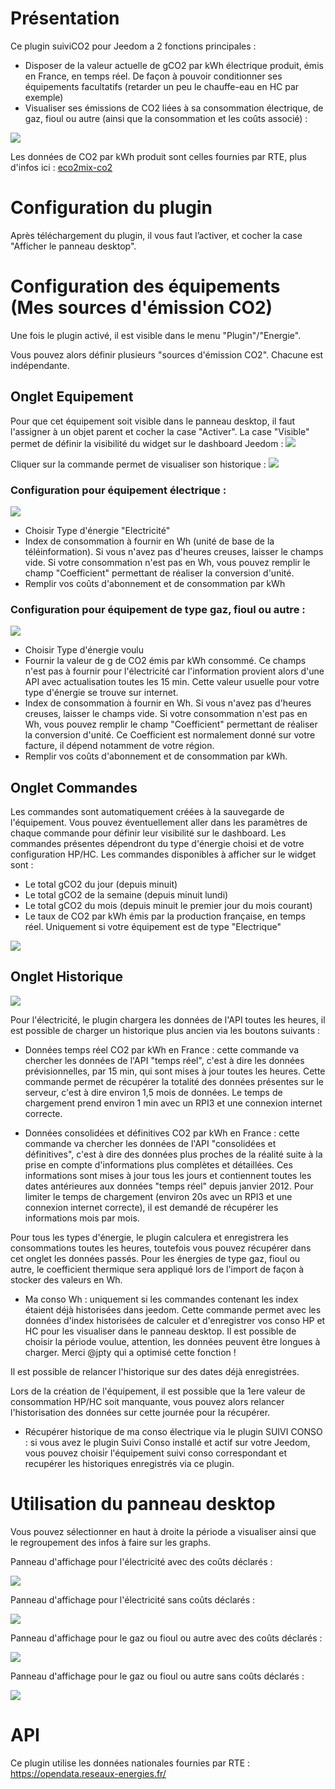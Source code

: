 Présentation
============

Ce plugin suiviCO2 pour Jeedom a 2 fonctions principales :
- Disposer de la valeur actuelle de gCO2 par kWh électrique produit, émis en France, en temps réel. De façon à pouvoir conditionner ses équipements facultatifs (retarder un peu le chauffe-eau en HC par exemple)
- Visualiser ses émissions de CO2 liées à sa consommation électrique, de gaz, fioul ou autre (ainsi que la consommation et les coûts associé) :

![](https://raw.githubusercontent.com/AgP42/suiviCO2/dev/docs/assets/images/PanneauDesktop.png)

Les données de CO2 par kWh produit sont celles fournies par RTE, plus d'infos ici : <a href="https://www.rte-france.com/fr/eco2mix/eco2mix-co2" target="_blank">eco2mix-co2</a>


Configuration du plugin
========================

Après téléchargement du plugin, il vous faut l’activer, et cocher la case "Afficher le panneau desktop".

Configuration des équipements (Mes sources d'émission CO2)
=================================================

Une fois le plugin activé, il est visible dans le menu "Plugin"/"Energie".

Vous pouvez alors définir plusieurs "sources d'émission CO2". Chacune est indépendante.

Onglet Equipement
-----------------
Pour que cet équipement soit visible dans le panneau desktop, il faut l'assigner à un objet parent et cocher la case "Activer".
La case "Visible" permet de définir la visibilité du widget sur le dashboard Jeedom :
![](https://raw.githubusercontent.com/AgP42/suiviCO2/dev/docs/assets/images/widget.png)

Cliquer sur la commande permet de visualiser son historique :
![](https://raw.githubusercontent.com/AgP42/suiviCO2/dev/docs/assets/images/historique.png)

### Configuration pour équipement électrique :
![](https://raw.githubusercontent.com/AgP42/suiviCO2/dev/docs/assets/images/OngletEquipementElec.png)
- Choisir Type d'énergie "Electricité"
- Index de consommation à fournir en Wh (unité de base de la téléinformation). Si vous n'avez pas d'heures creuses, laisser le champs vide. Si votre consommation n'est pas en Wh, vous pouvez remplir le champ "Coefficient" permettant de réaliser la conversion d'unité.
- Remplir vos coûts d'abonnement et de consommation par kWh

### Configuration pour équipement de type gaz, fioul ou autre :
![](https://raw.githubusercontent.com/AgP42/suiviCO2/dev/docs/assets/images/OngletEquipementOther.png)
- Choisir Type d'énergie voulu
- Fournir la valeur de g de CO2 émis par kWh consommé. Ce champs n'est pas à fournir pour l'électricité car l'information provient alors d'une API avec actualisation toutes les 15 min. Cette valeur usuelle pour votre type d'énergie se trouve sur internet.
- Index de consommation à fournir en Wh. Si vous n'avez pas d'heures creuses, laisser le champs vide. Si votre consommation n'est pas en Wh, vous pouvez remplir le champ "Coefficient" permettant de réaliser la conversion d'unité. Ce Coefficient est normalement donné sur votre facture, il dépend notamment de votre région.
- Remplir vos coûts d'abonnement et de consommation par kWh.

Onglet Commandes
-----------------

Les commandes sont automatiquement créées à la sauvegarde de l'équipement. Vous pouvez éventuellement aller dans les paramètres de chaque commande pour définir leur visibilité sur le dashboard.
Les commandes présentes dépendront du type d'énergie choisi et de votre configuration HP/HC.
Les commandes disponibles à afficher sur le widget sont :
- Le total gCO2 du jour (depuis minuit)
- Le total gCO2 de la semaine (depuis minuit lundi)
- Le total gCO2 du mois (depuis minuit le premier jour du mois courant)
- Le taux de CO2 par kWh émis par la production française, en temps réel. Uniquement si votre équipement est de type "Electrique"

![](https://raw.githubusercontent.com/AgP42/suiviCO2/dev/docs/assets/images/widget.png)

Onglet Historique
--------------

![](https://raw.githubusercontent.com/AgP42/suiviCO2/dev/docs/assets/images/OngletHistorique.png)

Pour l'électricité, le plugin chargera les données de l'API toutes les heures, il est possible de charger un historique plus ancien via les boutons suivants :

- Données temps réel CO2 par kWh en France : cette commande va chercher les données de l'API "temps réel", c'est à dire les données prévisionnelles, par 15 min, qui sont mises à jour toutes les heures. Cette commande permet de récupérer la totalité des données présentes sur le serveur, c'est à dire environ 1,5 mois de données. Le temps de chargement prend environ 1 min avec un RPI3 et une connexion internet correcte.

- Données consolidées et définitives CO2 par kWh en France : cette commande va chercher les données de l'API "consolidées et définitives", c'est à dire des données plus proches de la réalité suite à la prise en compte d'informations plus complètes et détaillées. Ces informations sont mises à jour tous les jours et contiennent toutes les dates antérieures aux données "temps réel" depuis janvier 2012. Pour limiter le temps de chargement (environ 20s avec un RPI3 et une connexion internet correcte), il est demandé de récupérer les informations mois par mois.

Pour tous les types d'énergie, le plugin calculera et enregistrera les consommations toutes les heures, toutefois vous pouvez récupérer dans cet onglet les données passés. Pour les énergies de type gaz, fioul ou autre, le coefficient thermique sera appliqué lors de l'import de façon à stocker des valeurs en Wh.

- Ma conso Wh : uniquement si les commandes contenant les index étaient déjà historisées dans jeedom. Cette commande permet avec les données d'index historisées de calculer et d'enregistrer vos conso HP et HC pour les visualiser dans le panneau desktop. Il est possible de choisir la période voulue, attention, les données peuvent être longues à charger. Merci @jpty qui a optimisé cette fonction !

Il est possible de relancer l'historique sur des dates déjà enregistrées.

Lors de la création de l'équipement, il est possible que la 1ere valeur de consommation HP/HC soit manquante, vous pouvez alors relancer l'historisation des données sur cette journée pour la récupérer.

-  Récupérer historique de ma conso électrique via le plugin SUIVI CONSO : si vous avez le plugin Suivi Conso installé et actif sur votre Jeedom, vous pouvez choisir l'équipement suivi conso correspondant et recupérer les historiques enregistrés via ce plugin.

Utilisation du panneau desktop
======================

Vous pouvez sélectionner en haut à droite la période a visualiser ainsi que le regroupement des infos à faire sur les graphs.

Panneau d'affichage pour l'électricité avec des coûts déclarés :

![](https://raw.githubusercontent.com/AgP42/suiviCO2/dev/docs/assets/images/PanneauDesktop.png)

Panneau d'affichage pour l'électricité sans coûts déclarés :

![](https://raw.githubusercontent.com/AgP42/suiviCO2/dev/docs/assets/images/PanelElecNoCost.png)

Panneau d'affichage pour le gaz ou fioul ou autre avec des coûts déclarés :

![](https://raw.githubusercontent.com/AgP42/suiviCO2/dev/docs/assets/images/PanelGazCout.png)

Panneau d'affichage pour le gaz ou fioul ou autre sans coûts déclarés :

![](https://raw.githubusercontent.com/AgP42/suiviCO2/dev/docs/assets/images/PanelGazNoCost.png)


API
======

Ce plugin utilise les données nationales fournies par RTE : <a href="https://opendata.reseaux-energies.fr/explore/dataset/eco2mix-national-tr/information/?disjunctive.nature" target="_blank">https://opendata.reseaux-energies.fr/</a>

